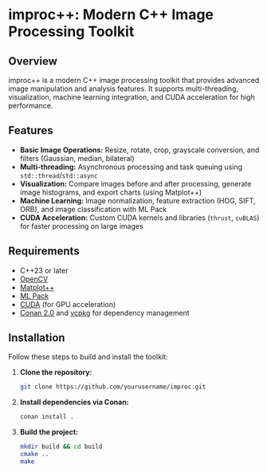 # improc++: Modern C++ Image Processing Toolkit

## Overview
improc++ is a modern C++ image processing toolkit that provides advanced image manipulation and analysis features. It supports multi-threading, visualization, machine learning integration, and CUDA acceleration for high performance.

## Features
- **Basic Image Operations:** Resize, rotate, crop, grayscale conversion, and filters (Gaussian, median, bilateral)
- **Multi-threading:** Asynchronous processing and task queuing using `std::thread`/`std::async`
- **Visualization:** Compare images before and after processing, generate image histograms, and export charts (using Matplot++)
- **Machine Learning:** Image normalization, feature extraction (HOG, SIFT, ORB), and image classification with ML Pack
- **CUDA Acceleration:** Custom CUDA kernels and libraries (`thrust`, `cuBLAS`) for faster processing on large images

## Requirements
- C++23 or later
- [OpenCV](https://opencv.org/)
- [Matplot++](https://github.com/alandefreitas/matplotplusplus)
- [ML Pack](https://www.mlpack.org/)
- [CUDA](https://developer.nvidia.com/cuda-zone) (for GPU acceleration)
- [Conan 2.0](https://conan.io/) and [vcpkg](https://github.com/microsoft/vcpkg) for dependency management

## Installation
Follow these steps to build and install the toolkit:

1. **Clone the repository:**
   ```bash
   git clone https://github.com/yourusername/improc.git
   ```
2. **Install dependencies via Conan:**
   ```bash
   conan install .
   ```
3. **Build the project:**
   ```bash
   mkdir build && cd build
   cmake ..
   make
   ```
